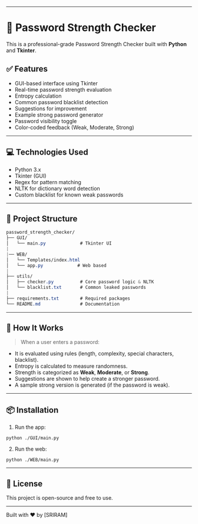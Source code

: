 
----
# 🔐 Password Strength Checker

This is a professional-grade Password Strength Checker built with **Python** and **Tkinter**.
## ✅ Features

- GUI-based interface using Tkinter
- Real-time password strength evaluation
- Entropy calculation
- Common password blacklist detection
- Suggestions for improvement
- Example strong password generator
- Password visibility toggle
- Color-coded feedback (Weak, Moderate, Strong)

---
## 💻 Technologies Used

- Python 3.x
- Tkinter (GUI)
- Regex for pattern matching
- NLTK for dictionary word detection
- Custom blacklist for known weak passwords

---
## 📁 Project Structure

```css
password_strength_checker/
├── GUI/
│   └── main.py             # Tkinter UI
|
|── WEB/
│   └── Templates/index.html 
│   └── app.py             # Web based 
|
├── utils/
│   ├── checker.py          # Core password logic & NLTK
│   └── blacklist.txt       # Common leaked passwords
|
├── requirements.txt        # Required packages
└── README.md               # Documentation
```


---
## 🧪 How It Works

>When a user enters a password:
- It is evaluated using rules (length, complexity, special characters, blacklist).
- Entropy is calculated to measure randomness.
- Strength is categorized as **Weak**, **Moderate**, or **Strong**.
- Suggestions are shown to help create a stronger password.
- A sample strong version is generated (if the password is weak).

---
## 📦 Installation

1. Run the app:

```
python ./GUI/main.py
```

2. Run the web:

```
python ./WEB/main.py
```

---
## 📄 License

This project is open-source and free to use.

---

  
Built with ❤️ by [SRIRAM]
